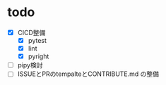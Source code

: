 # todo

- [x] CICD整備
  - [x] pytest
  - [x] lint
  - [x] pyright
- [ ] pipy検討
- [ ] ISSUEとPRのtempalteとCONTRIBUTE.md の整備

